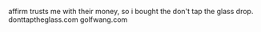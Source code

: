 affirm trusts me with their money, so i bought the don't tap the glass drop. donttaptheglass.com golfwang.com
